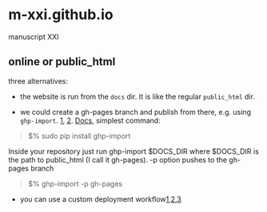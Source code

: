 # m-xxi.github.io
manuscript XXI

## online or public_html

three alternatives:

- the website is run from the `docs` dir. It is like the regular `public_html` dir.

- we could create a gh-pages branch and publish from there, e.g. using `ghp-import`. [1](https://github.com/getpelican/pelican/blob/master/docs/tips.rst), [2](https://gist.github.com/JosefJezek/6053301). [Docs](https://github.com/c-w/ghp-import), simplest command:
	
>	$% sudo pip install ghp-import

Inside your repository just run ghp-import $DOCS_DIR where $DOCS_DIR is the path to public_html (I call it gh-pages). -p option pushes to the gh-pages branch

>	$% ghp-import -p gh-pages

- you can use a custom deployment workflow[1](https://github.com/orgs/community/discussions/23073),[2](https://docs.github.com/en/pages/getting-started-with-github-pages/configuring-a-publishing-source-for-your-github-pages-site#publishing-with-a-custom-github-actions-workflow),[3](https://github.com/orgs/community/discussions/21853)